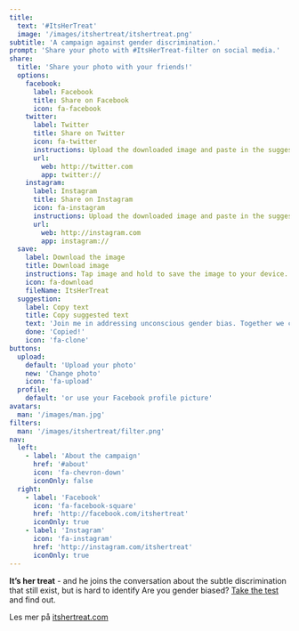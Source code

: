 ```yaml
---
title:
  text: '#ItsHerTreat'
  image: '/images/itshertreat/itshertreat.png'
subtitle: 'A campaign against gender discrimination.'
prompt: 'Share your photo with #ItsHerTreat-filter on social media.'
share:
  title: 'Share your photo with your friends!'
  options: 
    facebook:
      label: Facebook
      title: Share on Facebook
      icon: fa-facebook
    twitter:
      label: Twitter
      title: Share on Twitter
      icon: fa-twitter
      instructions: Upload the downloaded image and paste in the suggested text.
      url: 
        web: http://twitter.com 
        app: twitter://
    instagram:
      label: Instagram
      title: Share on Instagram
      icon: fa-instagram
      instructions: Upload the downloaded image and paste in the suggested text.
      url:
        web: http://instagram.com
        app: instagram://
  save: 
    label: Download the image
    title: Download image
    instructions: Tap image and hold to save the image to your device.
    icon: fa-download
    fileName: ItsHerTreat
  suggestion: 
    label: Copy text
    title: Copy suggested text
    text: 'Join me in addressing unconscious gender bias. Together we change mindsets. #ItsHerTreat. Get your photo on http://itshertreatfilter.com'
    done: 'Copied!'
    icon: 'fa-clone'
buttons:
  upload:
    default: 'Upload your photo'
    new: 'Change photo'
    icon: 'fa-upload'
  profile:
    default: 'or use your Facebook profile picture'
avatars: 
  man: '/images/man.jpg'
filters:
  man: '/images/itshertreat/filter.png'
nav:
  left:
    - label: 'About the campaign'
      href: '#about'
      icon: 'fa-chevron-down'
      iconOnly: false
  right:
    - label: 'Facebook'
      icon: 'fa-facebook-square'
      href: 'http://facebook.com/itshertreat'
      iconOnly: true
    - label: 'Instagram'
      icon: 'fa-instagram'
      href: 'http://instagram.com/itshertreat'
      iconOnly: true
---
```


**It’s her treat** - and he joins the conversation about the subtle discrimination that still exist, but is hard to identify
Are you gender biased? [Take the test](#) and find out.  

Les mer på [itshertreat.com](http://www.itshertreat.com)